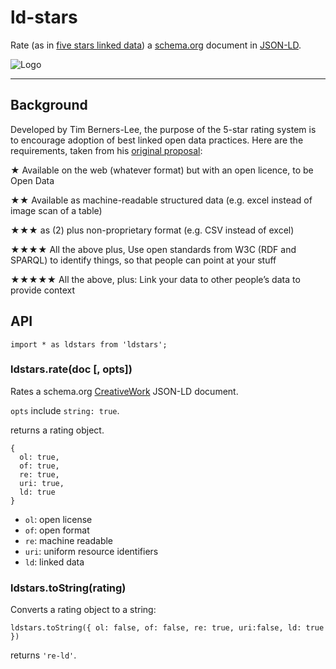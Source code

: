 # ld-stars

Rate (as in
[five stars linked data](http://www.w3.org/DesignIssues/LinkedData.html))
a [schema.org](http://schema.org) document in
[JSON-LD](http://json-ld.org/).

![Logo](http://www.w3.org/DesignIssues/diagrams/lod/597992118v2_350x350_Back.jpg)

___

## Background

Developed by Tim Berners-Lee, the purpose of the 5-star rating system is to encourage adoption of best linked open data practices. Here are the requirements, taken from his [original proposal](http://www.w3.org/DesignIssues/LinkedData.html):

★ Available on the web (whatever format) but with an open licence, to be Open Data

★★ Available as machine-readable structured data (e.g. excel instead of image scan of a table)

★★★ as (2) plus non-proprietary format (e.g. CSV instead of excel)

★★★★ All the above plus, Use open standards from W3C (RDF and SPARQL) to identify things, so that people can point at your stuff

★★★★★ All the above, plus: Link your data to other people’s data to provide context

## API

```
import * as ldstars from 'ldstars';
```

### ldstars.rate(doc [, opts])

Rates a schema.org [CreativeWork](http://schema.org/CreativeWork) JSON-LD document.

`opts` include `string: true`.

returns a rating object.

```
{
  ol: true,
  of: true,
  re: true,
  uri: true,
  ld: true
}
```

+ `ol`: open license
+ `of`: open format
+ `re`: machine readable
+ `uri`: uniform resource identifiers
+ `ld`: linked data


### ldstars.toString(rating)

Converts a rating object to a string:

```
ldstars.toString({ ol: false, of: false, re: true, uri:false, ld: true })
```

returns `'re-ld'`.
